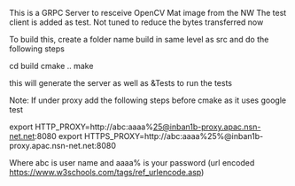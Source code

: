 This is a GRPC Server to resceive OpenCV Mat image from the NW
The test client is added as  test. 
Not tuned to reduce the bytes transferred now

To build this, create a folder name build in same level as src
and do the following steps

cd build
cmake ..
make

this will generate the server as well as &Tests  to run the tests

Note:
If under proxy add the following steps before cmake as it uses google test

export HTTP_PROXY=http://abc:aaaa%25@inban1b-proxy.apac.nsn-net.net:8080
export HTTPS_PROXY=http://abc:aaaa%25%@inban1b-proxy.apac.nsn-net.net:8080

Where abc is user name
and aaaa% is your password (url encoded https://www.w3schools.com/tags/ref_urlencode.asp)